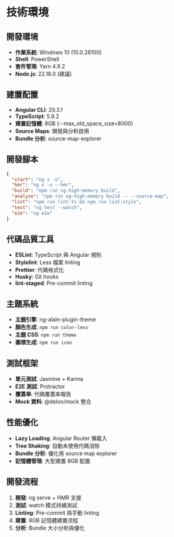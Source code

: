 # 技術環境

## 開發環境
- **作業系統**: Windows 10 (10.0.26100)
- **Shell**: PowerShell
- **套件管理**: Yarn 4.9.2
- **Node.js**: 22.18.0 (建議)

## 建置配置
- **Angular CLI**: 20.3.1
- **TypeScript**: 5.9.2
- **建置記憶體**: 8GB (--max_old_space_size=8000)
- **Source Maps**: 開發與分析啟用
- **Bundle 分析**: source-map-explorer

## 開發腳本
```json
{
  "start": "ng s -o",
  "hmr": "ng s -o --hmr",
  "build": "npm run ng-high-memory build",
  "analyze": "npm run ng-high-memory build -- --source-map",
  "lint": "npm run lint:ts && npm run lint:style",
  "test": "ng test --watch",
  "e2e": "ng e2e"
}
```

## 代碼品質工具
- **ESLint**: TypeScript 與 Angular 規則
- **Stylelint**: Less 檔案 linting
- **Prettier**: 代碼格式化
- **Husky**: Git hooks
- **lint-staged**: Pre-commit linting

## 主題系統
- **主題引擎**: ng-alain-plugin-theme
- **顏色生成**: `npm run color-less`
- **主題 CSS**: `npm run theme`
- **圖標生成**: `npm run icon`

## 測試框架
- **單元測試**: Jasmine + Karma
- **E2E 測試**: Protractor
- **覆蓋率**: 代碼覆蓋率報告
- **Mock 資料**: @delon/mock 整合

## 性能優化
- **Lazy Loading**: Angular Router 懶載入
- **Tree Shaking**: 自動未使用代碼消除
- **Bundle 分析**: 優化用 source map explorer
- **記憶體管理**: 大型建置 8GB 配置

## 開發流程
1. **開發**: ng serve + HMR 支援
2. **測試**: watch 模式持續測試
3. **Linting**: Pre-commit 與手動 linting
4. **建置**: 8GB 記憶體建置流程
5. **分析**: Bundle 大小分析與優化
